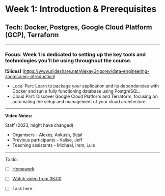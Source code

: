 # Week 1: Introduction & Prerequisites

## Tech: Docker, Postgres, Google Cloud Platform (GCP), Terraform

---

### **Focus**: Week 1 is dedicated to setting up the key tools and technologies you’ll be using throughout the course.

**[Slides]** (https://www.slideshare.net/AlexeyGrigorev/data-engineering-zoomcamp-introduction)

- Local Part: Learn to package your application and its dependencies with Docker and run a fully functioning database using PostgreSQL.
- Cloud Part: Discover Google Cloud Platform and Terraform, focusing on automating the setup and management of your cloud architecture.

---
**Video Notes:**

Staff (2023, might have changed):
- Organisers - Alexey, Ankush, Sejal
- Previous participants - Kalise, Jeff
- Teaching assistants - Michael, Irem, Luis

---
To do:
- [ ] [Homework](https://github.com/DataTalksClub/data-engineering-zoomcamp/tree/main/cohorts/2024)

- [ ] [Watch video from 38:00](https://dezoomcamp.streamlit.app/Course_Overview)
- [ ] Task here